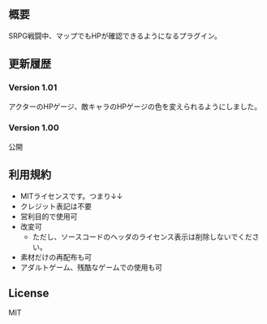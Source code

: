 ﻿
## 概要


SRPG戦闘中、マップでもHPが確認できるようになるプラグイン。

## 更新履歴


### Version 1.01
  アクターのHPゲージ、敵キャラのHPゲージの色を変えられるようにしました。

### Version 1.00
  公開


## 利用規約


 - MITライセンスです。つまり↓↓
 - クレジット表記は不要
 - 営利目的で使用可
 - 改変可
	 - ただし、ソースコードのヘッダのライセンス表示は削除しないでください。
 - 素材だけの再配布も可
 - アダルトゲーム、残酷なゲームでの使用も可

## License

MIT